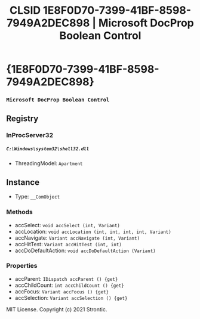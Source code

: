 ﻿---
title: "CLSID 1E8F0D70-7399-41BF-8598-7949A2DEC898 | Microsoft DocProp Boolean Control"
excerpt: What is COM-Object CLSID 1E8F0D70-7399-41BF-8598-7949A2DEC898?
---

# {1E8F0D70-7399-41BF-8598-7949A2DEC898}

### `Microsoft DocProp Boolean Control`

## Registry


### InProcServer32

##### `C:\Windows\system32\shell32.dll`
* ThreadingModel: `Apartment`

## Instance

* Type: `__ComObject`

### Methods

* accSelect: `void accSelect (int, Variant)`
* accLocation: `void accLocation (int, int, int, int, Variant)`
* accNavigate: `Variant accNavigate (int, Variant)`
* accHitTest: `Variant accHitTest (int, int)`
* accDoDefaultAction: `void accDoDefaultAction (Variant)`

### Properties

* accParent: `IDispatch accParent () {get} `
* accChildCount: `int accChildCount () {get} `
* accFocus: `Variant accFocus () {get} `
* accSelection: `Variant accSelection () {get} `

MIT License. Copyright (c) 2021 Strontic.


